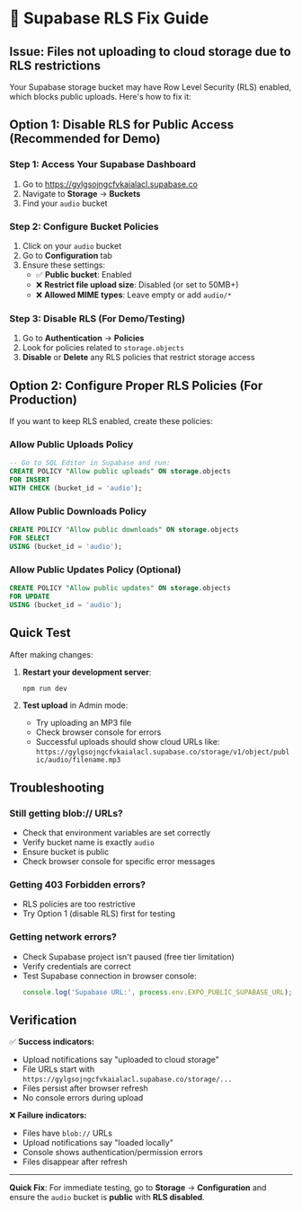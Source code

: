 # 🔧 Supabase RLS Fix Guide

## Issue: Files not uploading to cloud storage due to RLS restrictions

Your Supabase storage bucket may have Row Level Security (RLS) enabled, which blocks public uploads. Here's how to fix it:

## Option 1: Disable RLS for Public Access (Recommended for Demo)

### Step 1: Access Your Supabase Dashboard
1. Go to https://gylgsojngcfvkaialacl.supabase.co
2. Navigate to **Storage** → **Buckets**
3. Find your `audio` bucket

### Step 2: Configure Bucket Policies
1. Click on your `audio` bucket
2. Go to **Configuration** tab
3. Ensure these settings:
   - ✅ **Public bucket**: Enabled
   - ❌ **Restrict file upload size**: Disabled (or set to 50MB+)
   - ❌ **Allowed MIME types**: Leave empty or add `audio/*`

### Step 3: Disable RLS (For Demo/Testing)
1. Go to **Authentication** → **Policies**
2. Look for policies related to `storage.objects`
3. **Disable** or **Delete** any RLS policies that restrict storage access

## Option 2: Configure Proper RLS Policies (For Production)

If you want to keep RLS enabled, create these policies:

### Allow Public Uploads Policy
```sql
-- Go to SQL Editor in Supabase and run:
CREATE POLICY "Allow public uploads" ON storage.objects 
FOR INSERT 
WITH CHECK (bucket_id = 'audio');
```

### Allow Public Downloads Policy
```sql
CREATE POLICY "Allow public downloads" ON storage.objects 
FOR SELECT 
USING (bucket_id = 'audio');
```

### Allow Public Updates Policy (Optional)
```sql
CREATE POLICY "Allow public updates" ON storage.objects 
FOR UPDATE 
USING (bucket_id = 'audio');
```

## Quick Test

After making changes:

1. **Restart your development server**:
   ```bash
   npm run dev
   ```

2. **Test upload** in Admin mode:
   - Try uploading an MP3 file
   - Check browser console for errors
   - Successful uploads should show cloud URLs like:
     `https://gylgsojngcfvkaialacl.supabase.co/storage/v1/object/public/audio/filename.mp3`

## Troubleshooting

### Still getting blob:// URLs?
- Check that environment variables are set correctly
- Verify bucket name is exactly `audio`
- Ensure bucket is public
- Check browser console for specific error messages

### Getting 403 Forbidden errors?
- RLS policies are too restrictive
- Try Option 1 (disable RLS) first for testing

### Getting network errors?
- Check Supabase project isn't paused (free tier limitation)
- Verify credentials are correct
- Test Supabase connection in browser console:
  ```js
  console.log('Supabase URL:', process.env.EXPO_PUBLIC_SUPABASE_URL);
  ```

## Verification

✅ **Success indicators:**
- Upload notifications say "uploaded to cloud storage"
- File URLs start with `https://gylgsojngcfvkaialacl.supabase.co/storage/...`
- Files persist after browser refresh
- No console errors during upload

❌ **Failure indicators:**
- Files have `blob://` URLs
- Upload notifications say "loaded locally"
- Console shows authentication/permission errors
- Files disappear after refresh

---

**Quick Fix**: For immediate testing, go to **Storage** → **Configuration** and ensure the `audio` bucket is **public** with **RLS disabled**.
